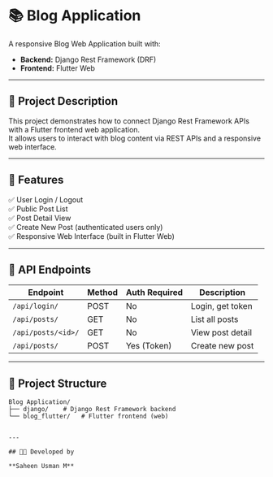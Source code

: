 # 📚 Blog Application

A responsive Blog Web Application built with:

- **Backend:** Django Rest Framework (DRF)
- **Frontend:** Flutter Web

---

## 📝 Project Description

This project demonstrates how to connect Django Rest Framework APIs with a Flutter frontend web application.  
It allows users to interact with blog content via REST APIs and a responsive web interface.

---

## 🚀 Features

✅ User Login / Logout  
✅ Public Post List  
✅ Post Detail View  
✅ Create New Post (authenticated users only)  
✅ Responsive Web Interface (built in Flutter Web)

---

## 🔗 API Endpoints

| Endpoint               | Method | Auth Required | Description         |
| ---------------------- | ------ | ------------- | ------------------- |
| `/api/login/`          | POST   | No            | Login, get token    |
| `/api/posts/`          | GET    | No            | List all posts      |
| `/api/posts/<id>/`     | GET    | No            | View post detail    |
| `/api/posts/`          | POST   | Yes (Token)   | Create new post     |

---

## 📂 Project Structure

```text
Blog Application/
├── django/    # Django Rest Framework backend
└── blog_flutter/   # Flutter frontend (web)


---

## 👨‍💻 Developed by

**Saheen Usman M**  



